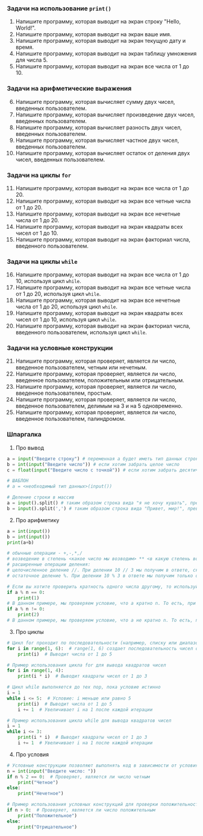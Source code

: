 ### Задачи на использование `print()`

1. Напишите программу, которая выводит на экран строку "Hello, World!".
2. Напишите программу, которая выводит на экран ваше имя.
3. Напишите программу, которая выводит на экран текущую дату и время.
4. Напишите программу, которая выводит на экран таблицу умножения для числа 5.
5. Напишите программу, которая выводит на экран все числа от 1 до 10.

### Задачи на арифметические выражения

6. Напишите программу, которая вычисляет сумму двух чисел, введенных пользователем.
7. Напишите программу, которая вычисляет произведение двух чисел, введенных пользователем.
8. Напишите программу, которая вычисляет разность двух чисел, введенных пользователем.
9. Напишите программу, которая вычисляет частное двух чисел, введенных пользователем.
10. Напишите программу, которая вычисляет остаток от деления двух чисел, введенных пользователем.

### Задачи на циклы `for`

11. Напишите программу, которая выводит на экран все числа от 1 до 20.
12. Напишите программу, которая выводит на экран все четные числа от 1 до 20.
13. Напишите программу, которая выводит на экран все нечетные числа от 1 до 20.
14. Напишите программу, которая выводит на экран квадраты всех чисел от 1 до 10.
15. Напишите программу, которая выводит на экран факториал числа, введенного пользователем.

### Задачи на циклы `while`

16. Напишите программу, которая выводит на экран все числа от 1 до 10, используя цикл `while`.
17. Напишите программу, которая выводит на экран все четные числа от 1 до 20, используя цикл `while`.
18. Напишите программу, которая выводит на экран все нечетные числа от 1 до 20, используя цикл `while`.
19. Напишите программу, которая выводит на экран квадраты всех чисел от 1 до 10, используя цикл `while`.
20. Напишите программу, которая выводит на экран факториал числа, введенного пользователем, используя цикл `while`.

### Задачи на условные конструкции

21. Напишите программу, которая проверяет, является ли число, введенное пользователем, четным или нечетным.
22. Напишите программу, которая проверяет, является ли число, введенное пользователем, положительным или отрицательным.
23. Напишите программу, которая проверяет, является ли число, введенное пользователем, простым.
24. Напишите программу, которая проверяет, является ли число, введенное пользователем, делимым на 3 и на 5 одновременно.
25. Напишите программу, которая проверяет, является ли число, введенное пользователем, палиндромом.

### Шпаргалка

1. Про вывод
```python
a = input("Введите строку") # переменная а будет иметь тип данных строка
b = int(input("Введите число")) # если хотим забрать целое число
с = float(input("Введите число с точкой")) # если хотим забрать десятичное число

# ШАБЛОН
# a = <необходимый тип данных>(input()) 

# Деление строки в массив
a = input().split() # таким образом строка вида "я не хочу кушать", превратится в список ["я", "не", "хочу", "кушать"]. Строка поделилась по пробелам
b = input().split(',') # таким образом строка вида "Привет, мир!", превратится в список ["Привет", " мир!"]. Строка поделилась по запятым и заметьте, что в слове мир стоит пробел вначале
```

2. Про арифметику
```python
a = int(input())
b = int(input())
print(a+b)

# обычные операции - +,-,*,/
# возведение в степень <какое число мы возводим> ** <в какую степень возводим>
# расширенные операции деления:
# целочисленное деление //. При делении 10 // 3 мы получим в ответе, сколько целых раз 3 помещается в 10, то есть 3 (3 * 3 = 9 и 1 в остатке)
# остаточное деление %. При делении 10 % 3 в ответе мы получим только остаток от деленя, то есть 1 (3 * 3 = 9 и 1 в остатке)

# Если вы хотите проверить кратность одного числа другому, то используйте след. конструкцию
if a % n == 0:
	print(1)
# В данном примере, мы проверяем условие, что а кратно n. То есть, при делении a на n остаток равен нулю (чётные числа, числа, которые кратны 2)
if a % n != 0:
	print(2)
# В данном примере, мы проверяем условие, что а не кратно n. То есть, при делении a на n остаток не равен нулю
```

3. Про циклы
```python
# Цикл for проходит по последовательности (например, списку или диапазону чисел)
for i in range(1, 6):  # range(1, 6) создает последовательность чисел от 1 до 5
    print(i)  # Выводит числа от 1 до 5

# Пример использования цикла for для вывода квадратов чисел
for i in range(1, 4):
    print(i * i)  # Выводит квадраты чисел от 1 до 3
```
```python
# Цикл while выполняется до тех пор, пока условие истинно
i = 1
while i <= 5:  # Условие: i меньше или равно 5
    print(i)  # Выводит числа от 1 до 5
    i += 1  # Увеличивает i на 1 после каждой итерации

# Пример использования цикла while для вывода квадратов чисел
i = 1
while i <= 3:
    print(i * i)  # Выводит квадраты чисел от 1 до 3
    i += 1  # Увеличивает i на 1 после каждой итерации

```
4. Про условия
```python
# Условные конструкции позволяют выполнять код в зависимости от условия
n = int(input("Введите число: "))
if n % 2 == 0:  # Проверяет, является ли число четным
    print("Четное")
else:
    print("Нечетное")

# Пример использования условных конструкций для проверки положительности числа
if n > 0:  # Проверяет, является ли число положительным
    print("Положительное")
else:
    print("Отрицательное")

```
